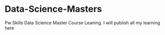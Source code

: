 # Data-Science-Masters
Pw Skills Data Science Master Course Leaning. I will publish all my learning here
